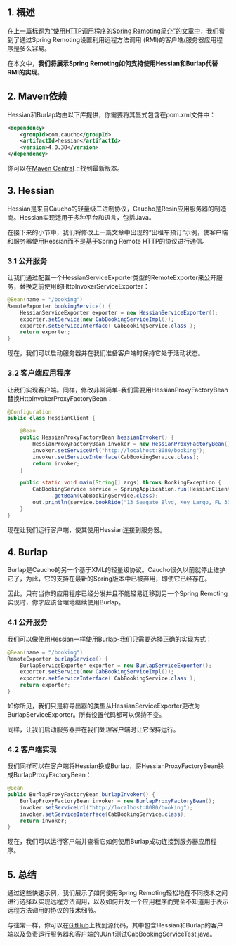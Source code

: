## 1. 概述

在[上一篇标题为“使用HTTP调用程序的Spring Remoting简介”的文章中](https://www.baeldung.com/spring-remoting-http-invoker)，我们看到了通过Spring Remoting设置利用远程方法调用 (RMI)的客户端/服务器应用程序是多么容易。

在本文中，**我们将展示Spring Remoting如何支持使用Hessian和Burlap代替RMI的实现**。

## 2. Maven依赖

Hessian和Burlap均由以下库提供，你需要将其显式包含在pom.xml文件中：

```xml
<dependency>
    <groupId>com.caucho</groupId>
    <artifactId>hessian</artifactId>
    <version>4.0.38</version>
</dependency>
```

你可以在[Maven Central](https://central.sonatype.com/artifact/com.caucho/hessian/4.0.66)上找到最新版本。

## 3. Hessian

Hessian是来自Caucho的轻量级二进制协议，Caucho是Resin应用服务器的制造商。Hessian实现适用于多种平台和语言，包括Java。

在接下来的小节中，我们将修改上一篇文章中出现的“出租车预订”示例，使客户端和服务器使用Hessian而不是基于Spring Remote HTTP的协议进行通信。

### 3.1 公开服务

让我们通过配置一个HessianServiceExporter类型的RemoteExporter来公开服务，替换之前使用的HttpInvokerServiceExporter：

```java
@Bean(name = "/booking") 
RemoteExporter bookingService() {
    HessianServiceExporter exporter = new HessianServiceExporter();
    exporter.setService(new CabBookingServiceImpl());
    exporter.setServiceInterface( CabBookingService.class );
    return exporter;
}
```

现在，我们可以启动服务器并在我们准备客户端时保持它处于活动状态。

### 3.2 客户端应用程序

让我们实现客户端。同样，修改非常简单-我们需要用HessianProxyFactoryBean替换HttpInvokerProxyFactoryBean：

```java
@Configuration
public class HessianClient {

    @Bean
    public HessianProxyFactoryBean hessianInvoker() {
        HessianProxyFactoryBean invoker = new HessianProxyFactoryBean();
        invoker.setServiceUrl("http://localhost:8080/booking");
        invoker.setServiceInterface(CabBookingService.class);
        return invoker;
    }

    public static void main(String[] args) throws BookingException {
        CabBookingService service = SpringApplication.run(HessianClient.class, args)
              .getBean(CabBookingService.class);
        out.println(service.bookRide("13 Seagate Blvd, Key Largo, FL 33037"));
    }
}
```

现在让我们运行客户端，使其使用Hessian连接到服务器。

## 4. Burlap

Burlap是Caucho的另一个基于XML的轻量级协议。Caucho很久以前就停止维护它了，为此，它的支持在最新的Spring版本中已被弃用，即使它已经存在。

因此，只有当你的应用程序已经分发并且不能轻易迁移到另一个Spring Remoting实现时，你才应该合理地继续使用Burlap。

### 4.1 公开服务

我们可以像使用Hessian一样使用Burlap-我们只需要选择正确的实现方式：

```java
@Bean(name = "/booking") 
RemoteExporter burlapService() {
    BurlapServiceExporter exporter = new BurlapServiceExporter();
    exporter.setService(new CabBookingServiceImpl());
    exporter.setServiceInterface( CabBookingService.class );
    return exporter;
}
```

如你所见，我们只是将导出器的类型从HessianServiceExporter更改为BurlapServiceExporter。所有设置代码都可以保持不变。

同样，让我们启动服务器并在我们处理客户端时让它保持运行。

### 4.2 客户端实现

我们同样可以在客户端将Hessian换成Burlap，将HessianProxyFactoryBean换成BurlapProxyFactoryBean：

```java
@Bean
public BurlapProxyFactoryBean burlapInvoker() {
    BurlapProxyFactoryBean invoker = new BurlapProxyFactoryBean();
    invoker.setServiceUrl("http://localhost:8080/booking");
    invoker.setServiceInterface(CabBookingService.class);
    return invoker;
}
```

现在，我们可以运行客户端并查看它如何使用Burlap成功连接到服务器应用程序。

## 5. 总结

通过这些快速示例，我们展示了如何使用Spring Remoting轻松地在不同技术之间进行选择以实现远程方法调用，以及如何开发一个应用程序而完全不知道用于表示远程方法调用的协议的技术细节。

与往常一样，你可以在[GitHub](https://github.com/eugenp/tutorials/tree/master/spring-remoting-modules/remoting-hessian-burlap)上找到源代码，其中包含Hessian和Burlap的客户端以及负责运行服务器和客户端的JUnit测试CabBookingServiceTest.java。